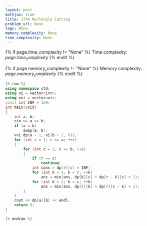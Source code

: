 ```yaml
---
layout: post
mathjax: true
title: 1744 Rectangle Cutting
problem_url: None
tags: None
memory_complexity: None
time_complexity: None
---
```




{% if page.time_complexity != "None" %}
Time complexity: ${{ page.time_complexity }}$
{% endif %}

{% if page.memory_complexity != "None" %}
Memory complexity: ${{ page.memory_complexity }}$
{% endif %}

```cpp
{% raw %}
using namespace std;
using vi = vector<int>;
using vvi = vector<vi>;
const int INF = 1e9;
int main(void)
{
    int a, b;
    cin >> a >> b;
    if (a < b)
        swap(a, b);
    vvi dp(a + 1, vi(b + 1, 0));
    for (int r = 1; r <= a; ++r)
    {
        for (int c = 1; c <= b; ++c)
        {
            if (r == c)
                continue;
            int &ans = dp[r][c] = INF;
            for (int k = 1; k < r; ++k)
                ans = min(ans, dp[k][c] + dp[r - k][c] + 1);
            for (int k = 1; k < c; ++k)
                ans = min(ans, dp[r][k] + dp[r][c - k] + 1);
        }
    }
    cout << dp[a][b] << endl;
    return 0;
}

{% endraw %}
```